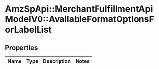 # AmzSpApi::MerchantFulfillmentApiModelV0::AvailableFormatOptionsForLabelList

## Properties
Name | Type | Description | Notes
------------ | ------------- | ------------- | -------------

